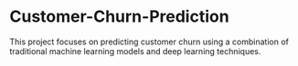 # Customer-Churn-Prediction
This project focuses on predicting customer churn using a combination of traditional machine learning models and deep learning techniques.
